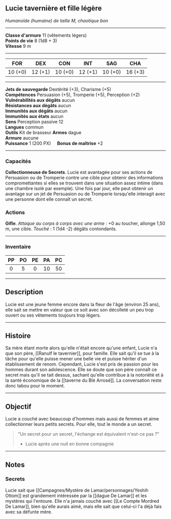 ## Lucie tavernière et fille légère
*Humanoïde (humaine) de taille M, chaotique bon*
___
**Classe d'armure** 11 (vêtements légers)  
**Points de vie** 8 (1d8 + 3)  
**Vitesse** 9 m  
___

| FOR     | DEX     | CON     | INT     | SAG     | CHA     |
| ------- | ------- | ------- | ------- | ------- | ------- |
| 10 (+0) | 12 (+1) | 10 (+0) | 12 (+1) | 10 (+0) | 16 (+3) |
___
**Jets de sauvegarde** Dextérité (+3), Charisme (+5)  
**Compétences** Persuasion (+5), Tromperie (+5), Perception (+2)  
**Vulnérabilités aux dégâts** aucun  
**Résistances aux dégâts** aucun  
**Immunités aux dégâts** aucun  
**Immunités aux états** aucun  
**Sens** Perception passive 12  
**Langues** commun  
**Outils** Kit de brasseur
**Armes** dague  
**Armure** aucune  
**Puissance** 1 (200 PX)     **Bonus de maîtrise** +2  
___
### Capacités
**Collectionneuse de Secrets**. Lucie est avantagée pour ses actions de Persuasion ou de Tromperie contre une cible pour obtenir des informations compromettantes si elles se trouvent dans une situation assez intime (dans une chambre isolé par exemple). Une fois par jour, elle peut obtenir un avantage sur un jet de Persuasion ou de Tromperie lorsqu'elle interagit avec une personne dont elle connaît un secret.  

### Actions
**Gifle**. *Attaque au corps à corps avec une arme* : +0 au toucher, allonge 1,50 m, une cible. *Touché* : 1 (1d4 -2) dégâts contondants.  

___
### Inventaire
| PP  | PO  | PE  | PA  | PC  |
| :-: | :-: | :-: | :-: | :-: |
|  0  |  5  |  0  |  10  |  50  |

___
## Description
Lucie est une jeune femme encore dans la fleur de l'âge (environ 25 ans), elle sait se mettre en valeur que ce soit avec son décolleté un peu trop ouvert ou ses vêtements toujours trop légers.

___
## Histoire
Sa mère étant morte alors qu'elle n'était encore qu'une enfant, Lucie n'a que son père, [[Ranulf le tavernier]], pour famille. Elle sait qu'il se tue à la tâche pour qu'elle puisse mener une belle vie et puisse hériter d'un établissement de renom. Cependant, Lucie s'est pris de passion pour les hommes durant son adolescence. Elle se doute que son père connaît ce secret mais qu'il se tait dessus, sachant qu'elle contribue à la notoriété et à la santé économique de la [[taverne du Blé Arrosé]]. La conversation reste donc tabou pour le moment.

___
## Objectif
Lucie a couché avec beaucoup d'hommes mais aussi de femmes et aime collectionner leurs petits secrets. Pour elle, tout le monde a un secret.
> "Un secret pour un secret, l'échange est équivalent n'est-ce pas ?"
>  - Lucie après une nuit en bonne compagnie

___
## Notes
### Secrets
Lucie sait que [[Campagnes/Mystère de Lamar/personnages/Yeshih Ottom]] est grandement intéressée par la [[dague De Lamar]] et les mystères qui l'entoure.
Elle n'a jamais couché avec [[Le Compte Mordred De Lamar]], bien qu'elle aurais aimé, mais elle sait que celui-ci l'a déjà fais avec sa défunte mère.